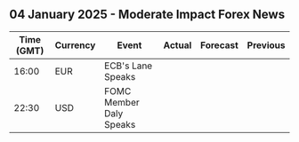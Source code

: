 ## 04 January 2025 - Moderate Impact Forex News

| Time (GMT) | Currency | Event | Actual | Forecast | Previous |
|------|----------|-------|--------|----------|----------|
| 16:00 | EUR | ECB's Lane Speaks |  |  |  |
| 22:30 | USD | FOMC Member Daly Speaks |  |  |  |
